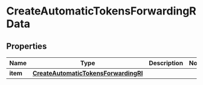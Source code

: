 

# CreateAutomaticTokensForwardingRData


## Properties

| Name | Type | Description | Notes |
|------------ | ------------- | ------------- | -------------|
|**item** | [**CreateAutomaticTokensForwardingRI**](CreateAutomaticTokensForwardingRI.md) |  |  |



